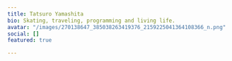```yaml
---
title: Tatsuro Yamashita
bio: Skating, traveling, programming and living life.
avatar: "/images/270138647_385038263419376_2159225041364108366_n.png"
social: []
featured: true

---
```

